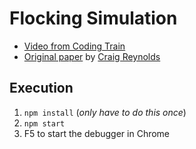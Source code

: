 # Flocking Simulation

- [Video from Coding Train](https://youtu.be/mhjuuHl6qHM)
- [Original paper](https://www.red3d.com/cwr/boids/) by [Craig Reynolds](https://en.wikipedia.org/wiki/Craig_Reynolds_(computer_graphics))

## Execution
1. ``` npm install ``` (_only have to do this once_)
1. ``` npm start ```
1. F5 to start the debugger in Chrome
